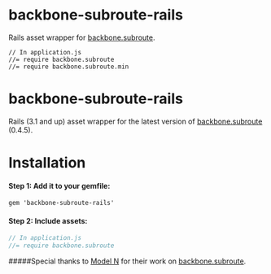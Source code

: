 backbone-subroute-rails
=======================

Rails asset wrapper for [backbone.subroute](https://github.com/ModelN/backbone.subroute).

```
// In application.js
//= require backbone.subroute
//= require backbone.subroute.min
```



backbone-subroute-rails
=======================

Rails (3.1 and up) asset wrapper for the latest version of [backbone.subroute](https://github.com/ModelN/backbone.subroute) (0.4.5).

# Installation
#### Step 1: Add it to your gemfile:

    gem 'backbone-subroute-rails'

#### Step 2: Include assets:

```javascript
// In application.js
//= require backbone.subroute
```

#####Special thanks to [Model N](https://github.com/ModelN) for their work on [backbone.subroute](https://github.com/ModelN/backbone.subroute).


